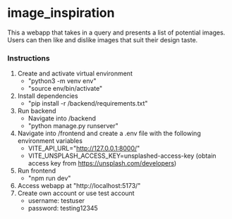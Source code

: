 # image_inspiration

This a webapp that takes in a query and presents a list of potential images. Users can then like and dislike images that suit their design taste.

### Instructions
1. Create and activate virtual environment
    - "python3 -m venv env" 
    - "source env/bin/activate" 
2. Install dependencies
    - "pip install -r /backend/requirements.txt"
3. Run backend
    - Navigate into /backend
    - "python manage.py runserver"
4. Navigate into /frontend and create a .env file with the following environment variables
    - VITE_API_URL="http://127.0.0.1:8000/"
    - VITE_UNSPLASH_ACCESS_KEY=unsplashed-access-key (obtain access key from https://unsplash.com/developers)
5. Run frontend
    - "npm run dev"
6. Access webapp at "http://localhost:5173/"
7. Create own account or use test account
    - username: testuser
    - password: testing12345